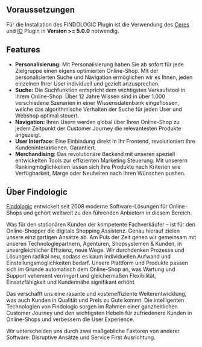## Voraussetzungen

Für die Installation des FINDOLOGIC Plugin ist die Verwendung des [Ceres](https://marketplace.plentymarkets.com/plugins/sales/online-shops/ceres_4697) und [IO](https://marketplace.plentymarkets.com/plugins/sales/online-shops/io_4696) Plugin in **Version >= 5.0.0** notwendig.

## Features

* __Personalisierung:__ Mit Personalisierung haben Sie ab sofort für jede Zielgruppe einen eigens optimierten Online-Shop. Mit der personalisierten Suche und Navigation ermöglichen wir es Ihnen, jeden einzelnen Ihrer User individuell und gezielt anzusprechen.
* __Suche:__ Die Suchfunktion entspricht dem wichtigsten Verkaufstool in Ihrem Online-Shop. Über 12 Jahre Wissen sind in über 1.000 verschiedene Szenarien in einer Wissensdatenbank eingeflossen, welche das algorithmische Verhalten der Suche für jeden User und Webshop optimal steuert.
* __Navigation:__ Ihren Usern werden global über Ihren Online-Shop zu jedem Zeitpunkt der Customer Journey die relevantesten Produkte angezeigt.
* __User Interface:__ Eine Einbindung direkt in Ihr Frontend, revolutioniert Ihre Kundeninteraktionen. Garantiert.
* __Merchandising:__ Das revolutionäre Backend mit unseren speziell entwickelten Tools zur effizienten Marketing Steuerung. Mit unserern Rankingmöglichkeiten lassen sich Ihre Produkte nach Kriterien wie Verfügbarkeit, Marge oder Neuheiten nach Ihren Wünschen pushen.

## Über Findologic

[Findologic](https://www.findologic.com/) entwickelt seit 2008 moderne Software-Lösungen für Online-Shops und gehört weltweit zu den führenden Anbietern in diesem Bereich.

Was für den stationären Kunden der kompetente Fachverkäufer – ist für den Online-Shopper die digitale Shopping Assistenz. Genau hierauf zielen unsere einzigartigen Ansätze ab. Am Puls der Zeit gehen wir gemeinsam mit unseren Technologiepartnern, Agenturen, Shopsystemen & Kunden, in unvergleichlicher Effizienz, neue Wege. Wir durchdenken Prozesse und Lösungen radikal neu, sodass es kaum individuellen Aufwand und Einstellungsmöglichkeiten bedarf. Unsere Plattform und Produkte passen sich im Grunde automatisch dem Online-Shop an, was Wartung und Support vehement verringert und gleichermaßen Flexibilität, Einsatzfähigkeit und Kundennähe signifikant erhöht.

Das verschafft uns eine rasante und kosteneffiziente Weiterentwicklung, was auch Kunden in Qualität und Preis zu Gute kommt.
Die intelligenten Technologien von Findologic sorgen im Rahmen einer ganzheitlichen Customer Journey und den wichtigsten Hebeln für zufriedenere Kunden in Online-Shops und verbessern die User Experience.

Wir unterscheiden uns durch zwei maßgebliche Faktoren von anderer Software: 
Disruptive Ansätze und Service First Ausrichtung.
